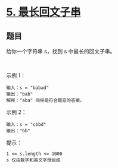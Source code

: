 # [5. 最长回文子串](https://leetcode-cn.com/problems/longest-palindromic-substring/)

## 题目

给你一个字符串 s，找到 s 中最长的回文子串。

 

示例 1：
```
输入：s = "babad"
输出："bab"
解释："aba" 同样是符合题意的答案。
```
示例 2：
```
输入：s = "cbbd"
输出："bb"
```

提示：
```
1 <= s.length <= 1000
s 仅由数字和英文字母组成
```
